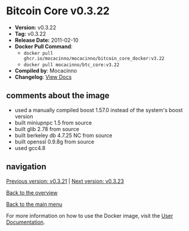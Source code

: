 # Bitcoin Core v0.3.22

- **Version:** v0.3.22
- **Tag:** v0.3.22
- **Release Date:** 2011-02-10
- **Docker Pull Command**:
  - `docker pull ghcr.io/mocacinno/mocacinno/bitcoin_core_docker:v3.22`
  - `docker pull mocacinno/btc_core:v3.22`
- **Compiled by**: Mocacinno
- **Changelog**: [View Docs](https://github.com/bitcoin/bitcoin/tree/v0.3.22/doc)

## comments about the image

- used a manually compiled boost 1.57.0 instead of the system's boost version
- built miniupnpc 1.5 from source
- built glib 2.78 from source
- built berkeley db 4.7.25 NC from source
- built openssl 0.9.8g from source
- used gcc4.8

## navigation

[Previous version: v0.3.21](./v3.21.md) | [Next version: v0.3.23](./v3.23.md)

[Back to the overview](./Readme.md)

[Back to the main menu](../Readme.md)

For more information on how to use the Docker image, visit the [User Documentation](../userdocs/Readme.md).
